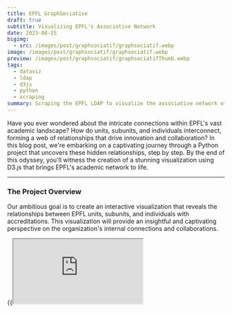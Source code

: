 ```yaml
---
title: EPFL GraphSociative
draft: true
subtitle: Visualizing EPFL's Associative Network
date: 2023-08-25
bigimg:
  - src: /images/post/graphsociatif/graphsociatif.webp
image: /images/post/graphsociatif/graphsociatif.webp
preview: /images/post/graphsociatif/graphsociatifThumb.webp
tags:
  - dataviz
  - ldap
  - d3js
  - python
  - scraping
summary: Scraping the EPFL LDAP to visualize the associative network of EPFL using D3.js
---
```


Have you ever wondered about the intricate connections within EPFL's vast academic landscape? How do units, subunits, and individuals interconnect, forming a web of relationships that drive innovation and collaboration? In this blog post, we're embarking on a captivating journey through a Python project that uncovers these hidden relationships, step by step. By the end of this odyssey, you'll witness the creation of a stunning visualization using D3.js that brings EPFL's academic network to life.

--- 

### The Project Overview

Our ambitious goal is to create an interactive visualization that reveals the relationships between EPFL units, subunits, and individuals with accreditations. This visualization will provide an insightful and captivating perspective on the organization's internal connections and collaborations.

{{<iframe src="https://antoninfaure.github.io/graphsociatif" class="w-100" >}}

--- 

### Step 1: **Data Retrieval**

To start our journey, we need data. The `utils.py` script fetches and processes data from EPFL's search API and LDAP server. Here's a snippet of the script that lists units and subunits:

```python
def list_units(write_groups_json=True, write_units_json=True):
    BASE_URL = "https://search-api.epfl.ch/api/unit?hl=en&showall=0&siteSearch=unit.epfl.ch&acro="

    res = requests.get(BASE_URL + 'ASSOCIATIONS')
    groups = json.loads(res.text)['subunits']

    # Rest of the code...
```

---

### Step 2: **Data Processing**

The next script, `scrap.py`, processes the data retrieved from `utils.py`. It calculates unit sizes, fetches accreditations, and determines user attributes. Let's explore the code that computes unit sizes:

```python
def compute_unit_size(units, accreds):
    unit_size = dict()
    for accred in accreds:
        unit_id = accred['unit_id']
        if unit_id in unit_size:
            unit_size[unit_id] += 1
        else:
            unit_size[unit_id] = 1

    for i, unit in enumerate(units):
        if unit['id'] not in unit_size:
            size = 0
        else:
            size = unit_size[unit['id']]
        units[i] = {
            **unit,
            'size': size
        }

    return units
```

---

### Step 3: **Building the Network**

Now comes the exciting part – building the network using D3.js. The `network.js` script crafts an interactive representation of EPFL's academic landscape. Here's a glimpse of the script that creates nodes and links:

```javascript
// network.js

var node = g.append("g")
    .attr("class", "nodes")
    .selectAll("g")
    .data(graph.nodes)
    .enter().append("g")
```

---

### Step 4: **Visualizing with D3.js**

D3.js is the magical ingredient that transforms data into captivating visualizations. Our visualization utilizes D3.js's force simulation to arrange nodes and links dynamically. The simulation ensures nodes repel each other, links connect, and collisions are avoided – resulting in a visually appealing and informative display.

---

### Step 5: **Interactive Exploration**

Interactivity takes our visualization to the next level. Users can drag nodes, zoom in and out for details, and explore connections at their pace. D3.js provides seamless drag-and-drop and zoom features, making the visualization a canvas for your exploration.

---

### Step 6: **Live Demo and Beyond**

But don't just take our word for it – experience the visualization live! Check out our [Live Demo](https://antoninfaure.github.io/graphsociatif) and immerse yourself in EPFL's academic network. This project is open-source, inviting you to customize, extend, and adapt it. The modular structure ensures easy customization – add features, integrate more data sources, and make it your own.

---

The journey from data scraping to D3.js visualization unveils the intricate connections within EPFL's academic network. What was once raw data is now an interactive masterpiece showcasing collaborations, associations, and accreditations. Explore, learn, and gain insights into the web of relationships that power EPFL's academic ecosystem.

As you embark on your own exploration, remember that data, creativity, and technology are potent allies in unraveling even the most complex networks. Bon voyage!